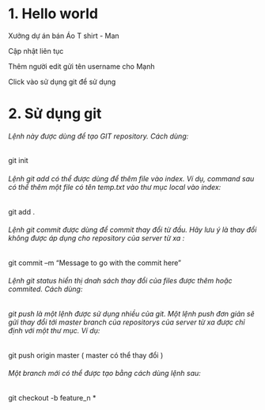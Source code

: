 # 1. Hello world

Xưởng dự án bán Áo T shirt - Man

Cập nhật liên tục 

Thêm người edit gửi tên username cho Mạnh 

Click vào sử dụng git để sử dụng

# 2. Sử dụng git

###### Lệnh này được dùng để tạo GIT repository. Cách dùng:

git init

###### Lệnh git add có thể được dùng để thêm file vào index. Ví dụ, command sau có thể thêm một file có tên temp.txt vào thư mục local vào index:

git add .

###### Lệnh git commit được dùng để commit thay đổi từ đầu. Hãy lưu ý là thay đổi không được áp dụng cho repository của server từ xa :

git commit –m “Message to go with the commit here”

###### Lệnh git status hiển thị dnah sách thay đổi của files được thêm hoặc commited. Cách dùng:

###### git push là một lệnh  được sử dụng nhiều của git. Một lệnh push đơn giản sẽ gửi thay đổi tới master branch của repositorys của server từ xa được chỉ định  với một thư mục. Ví dụ:

git push origin master ( master có thể thay đổi )

###### Một branch mới có thể được tạo bằng cách dùng lệnh sau:

git checkout -b feature_n *
